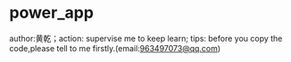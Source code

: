 # power_app
author:黄乾；action: supervise me to keep learn; tips: before you copy the code,please tell to me firstly.(email:963497073@qq.com)

